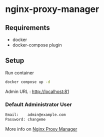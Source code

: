 # nginx-proxy-manager

## Requirements

- docker
- docker-compose plugin

## Setup

Run container

```bash
docker compose up -d
```

Admin URL : [http://localhost:81](http://localhost:81)

### Default Administrator User

```bash
Email:    admin@example.com
Password: changeme
```

More info on [Nginx Proxy Manager](https://nginxproxymanager.com/setup/)

